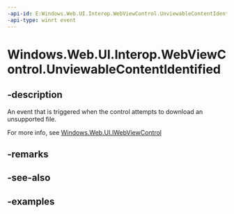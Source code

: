 ```yaml
---
-api-id: E:Windows.Web.UI.Interop.WebViewControl.UnviewableContentIdentified
-api-type: winrt event
---
```


<!-- Event syntax.
public event TypedEventHandler UnviewableContentIdentified<IWebViewControl, WebViewControlUnviewableContentIdentifiedEventArgs>
-->

# Windows.Web.UI.Interop.WebViewControl.UnviewableContentIdentified

## -description
An event that is triggered when the control attempts to download an unsupported file.

For more info, see [Windows.Web.UI.IWebViewControl](../windows.web.ui/iwebviewcontrol.md)
## -remarks

## -see-also

## -examples

